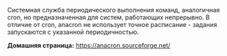 Системная служба периодического выполнения команд, аналогичная cron, но предназначенная для систем,
работающих непрерывно.
В отличие от cron, anacron не использует точное расписание - задания запускаются с указанной периодичностью.

**Домашняя страница:** <https://anacron.sourceforge.net/>
